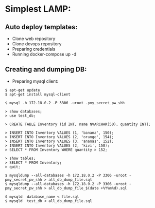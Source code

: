 # Simplest LAMP:
## Auto deploy templates:

- Clone web repository
- Clone devops repository
- Preparing credentials
- Running docker-compose up -d

## Creating and dumping DB:

- Preparing mysql client:
```
$ apt-get update
$ apt-get install mysql-client

$ mysql -h 172.18.0.2 -P 3306 -uroot -pmy_secret_pw_shh
```
```
> show databases;
> use test_db;

> CREATE TABLE Inventory (id INT, name NVARCHAR(50), quantity INT);

> INSERT INTO Inventory VALUES (1, 'banana', 150);
> INSERT INTO Inventory VALUES (2, 'orange', 154);
> INSERT INTO Inventory VALUES (3, 'ananas', 152);
> INSERT INTO Inventory VALUES (2, 'kivi', 158);
> SELECT * FROM Inventory WHERE quantity > 152;

> show tables;
> SELECT * FROM Inventory;
> quit;
```
```
$ mysqldump --all-databases -h 172.18.0.2 -P 3306 -uroot -pmy_secret_pw_shh > all_db_dump_file.sql
$ mysqldump --all-databases -h 172.18.0.2 -P 3306 -uroot -pmy_secret_pw_shh > all_db_dump_file_$(date +%Y%m%d).sql
```

```
$ mysqld  database_name < file.sql
$ mysqld  test_db < all_db_dump_file.sql
```
